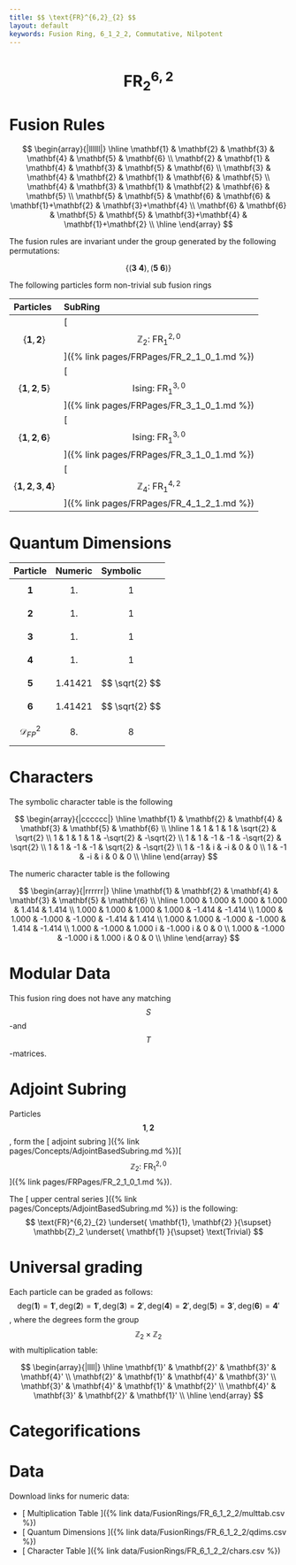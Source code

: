 ```yaml
---
title: $$ \text{FR}^{6,2}_{2} $$
layout: default
keywords: Fusion Ring, 6_1_2_2, Commutative, Nilpotent
---
```

# $$ \text{FR}^{6,2}_{2} $$


# Fusion Rules

$$
\begin{array}{|llllll|}
\hline
 \mathbf{1} & \mathbf{2} & \mathbf{3} & \mathbf{4} & \mathbf{5} & \mathbf{6} \\
 \mathbf{2} & \mathbf{1} & \mathbf{4} & \mathbf{3} & \mathbf{5} & \mathbf{6} \\
 \mathbf{3} & \mathbf{4} & \mathbf{2} & \mathbf{1} & \mathbf{6} & \mathbf{5} \\
 \mathbf{4} & \mathbf{3} & \mathbf{1} & \mathbf{2} & \mathbf{6} & \mathbf{5} \\
 \mathbf{5} & \mathbf{5} & \mathbf{6} & \mathbf{6} & \mathbf{1}+\mathbf{2} & \mathbf{3}+\mathbf{4} \\
 \mathbf{6} & \mathbf{6} & \mathbf{5} & \mathbf{5} & \mathbf{3}+\mathbf{4} & \mathbf{1}+\mathbf{2} \\
\hline
\end{array}
$$


The fusion rules are invariant under the group generated by the following permutations:

$$ \{(\mathbf{3} \  \mathbf{4}), (\mathbf{5} \  \mathbf{6})\} $$


The following particles form non-trivial sub fusion rings

| Particles | SubRing |
| :------ | :------ |
| $$ \{\mathbf{1},\mathbf{2}\} $$ | [ $$ \mathbb{Z}_2:\ \text{FR}^{2,0}_{1} $$ ]({% link pages/FRPages/FR_2_1_0_1.md %}) |
| $$ \{\mathbf{1},\mathbf{2},\mathbf{5}\} $$ | [ $$ \text{Ising}:\ \text{FR}^{3,0}_{1} $$ ]({% link pages/FRPages/FR_3_1_0_1.md %}) |
| $$ \{\mathbf{1},\mathbf{2},\mathbf{6}\} $$ | [ $$ \text{Ising}:\ \text{FR}^{3,0}_{1} $$ ]({% link pages/FRPages/FR_3_1_0_1.md %}) |
| $$ \{\mathbf{1},\mathbf{2},\mathbf{3},\mathbf{4}\} $$ | [ $$ \mathbb{Z}_4:\ \text{FR}^{4,2}_{1} $$ ]({% link pages/FRPages/FR_4_1_2_1.md %}) |

# Quantum Dimensions

| Particle | Numeric | Symbolic |
| :------ | :------ | :------ |
| $$ \mathbf{1} $$ | $$ 1. $$ | $$ 1 $$ |
| $$ \mathbf{2} $$ | $$ 1. $$ | $$ 1 $$ |
| $$ \mathbf{3} $$ | $$ 1. $$ | $$ 1 $$ |
| $$ \mathbf{4} $$ | $$ 1. $$ | $$ 1 $$ |
| $$ \mathbf{5} $$ | $$ 1.41421 $$ | $$ \sqrt{2} $$ |
| $$ \mathbf{6} $$ | $$ 1.41421 $$ | $$ \sqrt{2} $$ |
| $$ \mathcal{D}_{FP}^2 $$ | $$ 8. $$ | $$ 8 $$ |

# Characters

The symbolic character table is the following

$$
\begin{array}{|cccccc|}
\hline
 \mathbf{1} & \mathbf{2} & \mathbf{4} & \mathbf{3} & \mathbf{5} & \mathbf{6} \\
\hline
 1 & 1 & 1 & 1 & \sqrt{2} & \sqrt{2} \\
 1 & 1 & 1 & 1 & -\sqrt{2} & -\sqrt{2} \\
 1 & 1 & -1 & -1 & -\sqrt{2} & \sqrt{2} \\
 1 & 1 & -1 & -1 & \sqrt{2} & -\sqrt{2} \\
 1 & -1 & i & -i & 0 & 0 \\
 1 & -1 & -i & i & 0 & 0 \\
\hline
\end{array}
$$

The numeric character table is the following

$$
\begin{array}{|rrrrrr|}
\hline
 \mathbf{1} & \mathbf{2} & \mathbf{4} & \mathbf{3} & \mathbf{5} & \mathbf{6} \\
\hline
 1.000 & 1.000 & 1.000 & 1.000 & 1.414 & 1.414 \\
 1.000 & 1.000 & 1.000 & 1.000 & -1.414 & -1.414 \\
 1.000 & 1.000 & -1.000 & -1.000 & -1.414 & 1.414 \\
 1.000 & 1.000 & -1.000 & -1.000 & 1.414 & -1.414 \\
 1.000 & -1.000 & 1.000 i & -1.000 i & 0 & 0 \\
 1.000 & -1.000 & -1.000 i & 1.000 i & 0 & 0 \\
\hline
\end{array}
$$

# Modular Data

This fusion ring does not have any matching $$ S $$-and $$ T $$-matrices.

# Adjoint Subring

Particles $$ \mathbf{1}, \mathbf{2} $$, form the [ adjoint subring ]({% link pages/Concepts/AdjointBasedSubring.md %})[ $$ \mathbb{Z}_2:\ \text{FR}^{2,0}_{1} $$ ]({% link pages/FRPages/FR_2_1_0_1.md %}).

The [ upper central series ]({% link pages/Concepts/AdjointBasedSubring.md %}) is the following:
$$
\text{FR}^{6,2}_{2} \underset{ \mathbf{1}, \mathbf{2} }{\supset}  \mathbb{Z}_2 \underset{ \mathbf{1} }{\supset}  \text{Trivial}
$$

# Universal grading

Each particle can be graded as follows: $$ \text{deg}(\mathbf{1}) = \mathbf{1}', \text{deg}(\mathbf{2}) = \mathbf{1}', \text{deg}(\mathbf{3}) = \mathbf{2}', \text{deg}(\mathbf{4}) = \mathbf{2}', \text{deg}(\mathbf{5}) = \mathbf{3}', \text{deg}(\mathbf{6}) = \mathbf{4}' $$, where the degrees form the group $$ \mathbb{Z}_2\times \mathbb{Z}_2 $$ with multiplication table:

$$
\begin{array}{|llll|}
\hline
 \mathbf{1}' & \mathbf{2}' & \mathbf{3}' & \mathbf{4}' \\
 \mathbf{2}' & \mathbf{1}' & \mathbf{4}' & \mathbf{3}' \\
 \mathbf{3}' & \mathbf{4}' & \mathbf{1}' & \mathbf{2}' \\
 \mathbf{4}' & \mathbf{3}' & \mathbf{2}' & \mathbf{1}' \\
\hline
\end{array}
$$

# Categorifications



# Data

Download links for numeric data:

* [ Multiplication Table ]({% link data/FusionRings/FR_6_1_2_2/multtab.csv %})
* [ Quantum Dimensions ]({% link data/FusionRings/FR_6_1_2_2/qdims.csv %})
* [ Character Table ]({% link data/FusionRings/FR_6_1_2_2/chars.csv %})